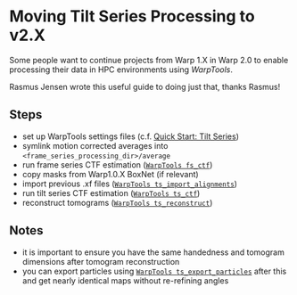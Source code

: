 # Moving Tilt Series Processing to v2.X

Some people want to continue projects from Warp 1.X in Warp 2.0 to enable processing their 
data in HPC environments using *WarpTools*. 

Rasmus Jensen wrote this useful guide to doing just that, thanks Rasmus!

## Steps
- set up WarpTools settings files (c.f. [Quick Start: Tilt Series](../../user_guide/warptools/quick_start_warptools_tilt_series.md#create-warp-settings-files))
- symlink motion corrected averages into `<frame_series_processing_dir>/average`
- run frame series CTF estimation ([`WarpTools fs_ctf`](./api/frame_series.md#fs_ctf))
- copy masks from Warp1.0.X BoxNet (if relevant)
- import previous .xf files ([`WarpTools ts_import_alignments`](./api/tilt_series.md#ts_import_alignments))
- run tilt series CTF estimation ([`WarpTools ts_ctf`](./api/tilt_series.md#ts_ctf))
- reconstruct tomograms ([`WarpTools ts_reconstruct`](./api/tilt_series.md#ts_reconstruct))

## Notes
- it is important to ensure you have the same handedness and tomogram dimensions after tomogram reconstruction
- you can export particles using [`WarpTools ts_export_particles`](./api/tilt_series.md#ts_export_particles) after this and get nearly identical maps without re-refining angles



